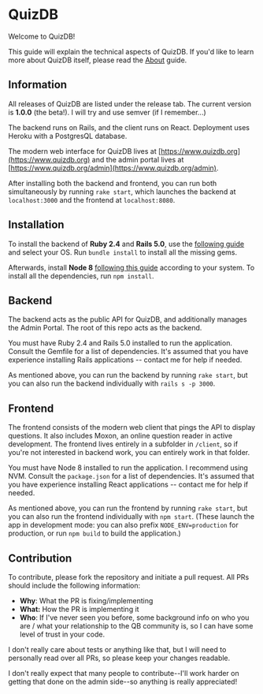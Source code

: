 # QuizDB

Welcome to QuizDB!

This guide will explain the technical aspects of QuizDB. If you'd like to learn more about QuizDB itself, please read the [About](https://www.quizdb.org/about) guide.

## Information

All releases of QuizDB are listed under the release tab. The current version is **1.0.0** (the beta!). I will try and use semver (if I remember...)

The backend runs on Rails, and the client runs on React. Deployment uses Heroku with a PostgresQL database.

The modern web interface for QuizDB lives at [https://www.quizdb.org](https://www.quizdb.org) and the admin portal lives at [https://www.quizdb.org/admin](https://www.quizdb.org/admin).

After installing both the backend and frontend, you can run both simultaneously by running `rake start`, which launches the backend at `localhost:3000` and the frontend at `localhost:8080`.

## Installation

To install the backend of **Ruby 2.4** and **Rails 5.0**, use the [following guide](https://gorails.com/setup/ubuntu/16.04) and select your OS. Run `bundle install` to install all the missing gems.

Afterwards, install **Node 8** [following this guide](https://nodejs.org/en/download/package-manager/#nvm) according to your system. To install all the dependencies, run `npm install`.

## Backend

The backend acts as the public API for QuizDB, and additionally manages the Admin Portal. The root of this repo acts as the backend.

You must have Ruby 2.4 and Rails 5.0 installed to run the application. Consult the Gemfile for a list of dependencies. It's assumed that you have experience installing Rails applications -- contact me for help if needed.

As mentioned above, you can run the backend by running `rake start`, but you can also run the backend individually with `rails s -p 3000`.

## Frontend

The frontend consists of the modern web client that pings the API to display questions. It also includes Moxon, an online question reader in active development. The frontend lives entirely in a subfolder in `/client`, so if you're not interested in backend work, you can entirely work in that folder.

You must have Node 8 installed to run the application. I recommend using NVM. Consult the `package.json` for a list of dependencies. It's assumed that you have experience installing React applications -- contact me for help if needed.

As mentioned above, you can run the frontend by running `rake start`, but you can also run the frontend individually with `npm start`. (These launch the app in development mode: you can also prefix `NODE_ENV=production` for production, or run `npm build` to build the application.)

## Contribution

To contribute, please fork the repository and initiate a pull request. All PRs should include the following information:

- **Why**: What the PR is fixing/implementing
- **What:** How the PR is implementing it
- **Who**: If I've never seen you before, some background info on who you are / what your relationship to the QB community is, so I can have some level of trust in your code.

I don't really care about tests or anything like that, but I will need to personally read over all PRs, so please keep your changes readable.

I don't really expect that many people to contribute--I'll work harder on getting that done on the admin side--so anything is really appreciated!
